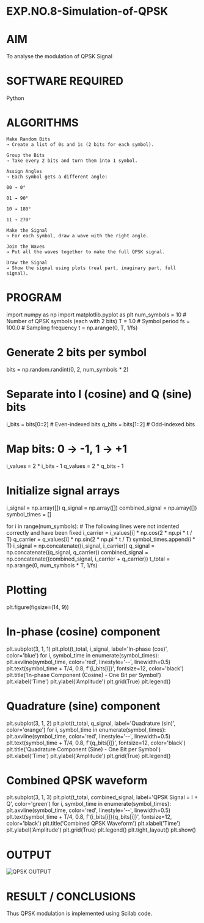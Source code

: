 # EXP.NO.8-Simulation-of-QPSK

# AIM
To analyse the modulation of QPSK Signal

# SOFTWARE REQUIRED

Python

# ALGORITHMS
```
Make Random Bits
→ Create a list of 0s and 1s (2 bits for each symbol).

Group the Bits
→ Take every 2 bits and turn them into 1 symbol.

Assign Angles
→ Each symbol gets a different angle:

00 → 0°

01 → 90°

10 → 180°

11 → 270°

Make the Signal
→ For each symbol, draw a wave with the right angle.

Join the Waves
→ Put all the waves together to make the full QPSK signal.

Draw the Signal
→ Show the signal using plots (real part, imaginary part, full signal).

```

# PROGRAM
import numpy as np
import matplotlib.pyplot as plt
num_symbols = 10 # Number of QPSK symbols (each with 2 bits)
T = 1.0 # Symbol period
fs = 100.0 # Sampling frequency
t = np.arange(0, T, 1/fs)
# Generate 2 bits per symbol
bits = np.random.randint(0, 2, num_symbols * 2)
# Separate into I (cosine) and Q (sine) bits
i_bits = bits[0::2] # Even-indexed bits
q_bits = bits[1::2] # Odd-indexed bits
# Map bits: 0 → -1, 1 → +1
i_values = 2 * i_bits - 1
q_values = 2 * q_bits - 1
# Initialize signal arrays
i_signal = np.array([])
q_signal = np.array([])
combined_signal = np.array([])
symbol_times = []

for i in range(num_symbols):
    # The following lines were not indented correctly and have been fixed
    i_carrier = i_values[i] * np.cos(2 * np.pi * t / T)
    q_carrier = q_values[i] * np.sin(2 * np.pi * t / T)
    symbol_times.append(i * T)
    i_signal = np.concatenate((i_signal, i_carrier))
    q_signal = np.concatenate((q_signal, q_carrier))
    combined_signal = np.concatenate((combined_signal, i_carrier + q_carrier))
t_total = np.arange(0, num_symbols * T, 1/fs)
# Plotting
plt.figure(figsize=(14, 9))
# In-phase (cosine) component
plt.subplot(3, 1, 1)
plt.plot(t_total, i_signal, label='In-phase (cos)', color='blue')
for i, symbol_time in enumerate(symbol_times):
    plt.axvline(symbol_time, color='red', linestyle='--', linewidth=0.5)
    plt.text(symbol_time + T/4, 0.8, f'{i_bits[i]}', fontsize=12, color='black')
plt.title('In-phase Component (Cosine) - One Bit per Symbol')
plt.xlabel('Time')
plt.ylabel('Amplitude')
plt.grid(True)
plt.legend()
# Quadrature (sine) component
plt.subplot(3, 1, 2)
plt.plot(t_total, q_signal, label='Quadrature (sin)', color='orange')
for i, symbol_time in enumerate(symbol_times):
    plt.axvline(symbol_time, color='red', linestyle='--', linewidth=0.5)
    plt.text(symbol_time + T/4, 0.8, f'{q_bits[i]}', fontsize=12, color='black')
plt.title('Quadrature Component (Sine) - One Bit per Symbol')
plt.xlabel('Time')
plt.ylabel('Amplitude')
plt.grid(True)
plt.legend()
# Combined QPSK waveform
plt.subplot(3, 1, 3)
plt.plot(t_total, combined_signal, label='QPSK Signal = I + Q', color='green')
for i, symbol_time in enumerate(symbol_times):
    plt.axvline(symbol_time, color='red', linestyle='--', linewidth=0.5)
    plt.text(symbol_time + T/4, 0.8, f'{i_bits[i]}{q_bits[i]}', fontsize=12, color='black')
plt.title('Combined QPSK Waveform')
plt.xlabel('Time')
plt.ylabel('Amplitude')
plt.grid(True)
plt.legend()
plt.tight_layout()
plt.show()




# OUTPUT
![QPSK OUTPUT](https://github.com/user-attachments/assets/f579cdd8-1853-4667-8645-7874657e2096)


 
# RESULT / CONCLUSIONS

Thus QPSK modulation is implemented using Scilab code.
